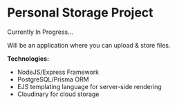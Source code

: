 # Personal Storage Project

Currently In Progress...

Will be an application where you can upload & store files.

**Technologies:**
  - NodeJS/Express Framework
  - PostgreSQL/Prisma ORM
  - EJS templating language for server-side rendering
  - Cloudinary for cloud storage
